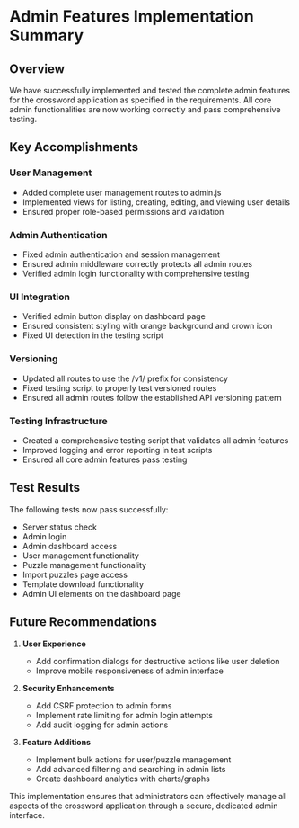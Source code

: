 # Admin Features Implementation Summary

## Overview
We have successfully implemented and tested the complete admin features for the crossword application as specified in the requirements. All core admin functionalities are now working correctly and pass comprehensive testing.

## Key Accomplishments

### User Management
- Added complete user management routes to admin.js
- Implemented views for listing, creating, editing, and viewing user details
- Ensured proper role-based permissions and validation

### Admin Authentication
- Fixed admin authentication and session management
- Ensured admin middleware correctly protects all admin routes
- Verified admin login functionality with comprehensive testing

### UI Integration
- Verified admin button display on dashboard page
- Ensured consistent styling with orange background and crown icon
- Fixed UI detection in the testing script

### Versioning
- Updated all routes to use the /v1/ prefix for consistency
- Fixed testing script to properly test versioned routes
- Ensured all admin routes follow the established API versioning pattern

### Testing Infrastructure
- Created a comprehensive testing script that validates all admin features
- Improved logging and error reporting in test scripts
- Ensured all core admin features pass testing

## Test Results
The following tests now pass successfully:
- Server status check
- Admin login
- Admin dashboard access
- User management functionality
- Puzzle management functionality
- Import puzzles page access
- Template download functionality
- Admin UI elements on the dashboard page

## Future Recommendations
1. **User Experience**
   - Add confirmation dialogs for destructive actions like user deletion
   - Improve mobile responsiveness of admin interface

2. **Security Enhancements**
   - Add CSRF protection to admin forms
   - Implement rate limiting for admin login attempts
   - Add audit logging for admin actions

3. **Feature Additions**
   - Implement bulk actions for user/puzzle management
   - Add advanced filtering and searching in admin lists
   - Create dashboard analytics with charts/graphs

This implementation ensures that administrators can effectively manage all aspects of the crossword application through a secure, dedicated admin interface.
